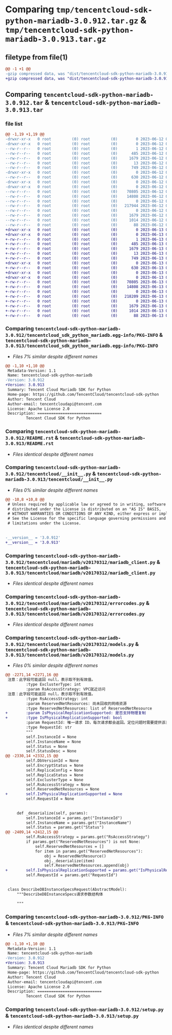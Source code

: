 # Comparing `tmp/tencentcloud-sdk-python-mariadb-3.0.912.tar.gz` & `tmp/tencentcloud-sdk-python-mariadb-3.0.913.tar.gz`

## filetype from file(1)

```diff
@@ -1 +1 @@
-gzip compressed data, was "dist/tencentcloud-sdk-python-mariadb-3.0.912.tar", last modified: Mon Jun 12 03:07:13 2023, max compression
+gzip compressed data, was "dist/tencentcloud-sdk-python-mariadb-3.0.913.tar", last modified: Tue Jun 13 02:14:40 2023, max compression
```

## Comparing `tencentcloud-sdk-python-mariadb-3.0.912.tar` & `tencentcloud-sdk-python-mariadb-3.0.913.tar`

### file list

```diff
@@ -1,19 +1,19 @@
-drwxr-xr-x   0 root         (0) root         (0)        0 2023-06-12 03:07:13.000000 tencentcloud-sdk-python-mariadb-3.0.912/
-drwxr-xr-x   0 root         (0) root         (0)        0 2023-06-12 03:07:13.000000 tencentcloud-sdk-python-mariadb-3.0.912/tencentcloud_sdk_python_mariadb.egg-info/
--rw-r--r--   0 root         (0) root         (0)        1 2023-06-12 03:07:13.000000 tencentcloud-sdk-python-mariadb-3.0.912/tencentcloud_sdk_python_mariadb.egg-info/dependency_links.txt
--rw-r--r--   0 root         (0) root         (0)      485 2023-06-12 03:07:13.000000 tencentcloud-sdk-python-mariadb-3.0.912/tencentcloud_sdk_python_mariadb.egg-info/SOURCES.txt
--rw-r--r--   0 root         (0) root         (0)     1679 2023-06-12 03:07:13.000000 tencentcloud-sdk-python-mariadb-3.0.912/tencentcloud_sdk_python_mariadb.egg-info/PKG-INFO
--rw-r--r--   0 root         (0) root         (0)       13 2023-06-12 03:07:13.000000 tencentcloud-sdk-python-mariadb-3.0.912/tencentcloud_sdk_python_mariadb.egg-info/top_level.txt
--rw-r--r--   0 root         (0) root         (0)      749 2023-06-12 03:07:13.000000 tencentcloud-sdk-python-mariadb-3.0.912/README.rst
-drwxr-xr-x   0 root         (0) root         (0)        0 2023-06-12 03:07:13.000000 tencentcloud-sdk-python-mariadb-3.0.912/tencentcloud/
--rw-r--r--   0 root         (0) root         (0)      630 2023-06-12 03:07:13.000000 tencentcloud-sdk-python-mariadb-3.0.912/tencentcloud/__init__.py
-drwxr-xr-x   0 root         (0) root         (0)        0 2023-06-12 03:07:13.000000 tencentcloud-sdk-python-mariadb-3.0.912/tencentcloud/mariadb/
-drwxr-xr-x   0 root         (0) root         (0)        0 2023-06-12 03:07:13.000000 tencentcloud-sdk-python-mariadb-3.0.912/tencentcloud/mariadb/v20170312/
--rw-r--r--   0 root         (0) root         (0)    70805 2023-06-12 03:07:13.000000 tencentcloud-sdk-python-mariadb-3.0.912/tencentcloud/mariadb/v20170312/mariadb_client.py
--rw-r--r--   0 root         (0) root         (0)    14808 2023-06-12 03:07:13.000000 tencentcloud-sdk-python-mariadb-3.0.912/tencentcloud/mariadb/v20170312/errorcodes.py
--rw-r--r--   0 root         (0) root         (0)        0 2023-06-12 03:07:13.000000 tencentcloud-sdk-python-mariadb-3.0.912/tencentcloud/mariadb/v20170312/__init__.py
--rw-r--r--   0 root         (0) root         (0)   217944 2023-06-12 03:07:13.000000 tencentcloud-sdk-python-mariadb-3.0.912/tencentcloud/mariadb/v20170312/models.py
--rw-r--r--   0 root         (0) root         (0)        0 2023-06-12 03:07:13.000000 tencentcloud-sdk-python-mariadb-3.0.912/tencentcloud/mariadb/__init__.py
--rw-r--r--   0 root         (0) root         (0)     1679 2023-06-12 03:07:13.000000 tencentcloud-sdk-python-mariadb-3.0.912/PKG-INFO
--rw-r--r--   0 root         (0) root         (0)     1014 2023-06-12 03:07:13.000000 tencentcloud-sdk-python-mariadb-3.0.912/setup.py
--rw-r--r--   0 root         (0) root         (0)       88 2023-06-12 03:07:13.000000 tencentcloud-sdk-python-mariadb-3.0.912/setup.cfg
+drwxr-xr-x   0 root         (0) root         (0)        0 2023-06-13 02:14:40.000000 tencentcloud-sdk-python-mariadb-3.0.913/
+drwxr-xr-x   0 root         (0) root         (0)        0 2023-06-13 02:14:40.000000 tencentcloud-sdk-python-mariadb-3.0.913/tencentcloud_sdk_python_mariadb.egg-info/
+-rw-r--r--   0 root         (0) root         (0)        1 2023-06-13 02:14:40.000000 tencentcloud-sdk-python-mariadb-3.0.913/tencentcloud_sdk_python_mariadb.egg-info/dependency_links.txt
+-rw-r--r--   0 root         (0) root         (0)      485 2023-06-13 02:14:40.000000 tencentcloud-sdk-python-mariadb-3.0.913/tencentcloud_sdk_python_mariadb.egg-info/SOURCES.txt
+-rw-r--r--   0 root         (0) root         (0)     1679 2023-06-13 02:14:40.000000 tencentcloud-sdk-python-mariadb-3.0.913/tencentcloud_sdk_python_mariadb.egg-info/PKG-INFO
+-rw-r--r--   0 root         (0) root         (0)       13 2023-06-13 02:14:40.000000 tencentcloud-sdk-python-mariadb-3.0.913/tencentcloud_sdk_python_mariadb.egg-info/top_level.txt
+-rw-r--r--   0 root         (0) root         (0)      749 2023-06-13 02:14:40.000000 tencentcloud-sdk-python-mariadb-3.0.913/README.rst
+drwxr-xr-x   0 root         (0) root         (0)        0 2023-06-13 02:14:40.000000 tencentcloud-sdk-python-mariadb-3.0.913/tencentcloud/
+-rw-r--r--   0 root         (0) root         (0)      630 2023-06-13 02:14:40.000000 tencentcloud-sdk-python-mariadb-3.0.913/tencentcloud/__init__.py
+drwxr-xr-x   0 root         (0) root         (0)        0 2023-06-13 02:14:40.000000 tencentcloud-sdk-python-mariadb-3.0.913/tencentcloud/mariadb/
+drwxr-xr-x   0 root         (0) root         (0)        0 2023-06-13 02:14:40.000000 tencentcloud-sdk-python-mariadb-3.0.913/tencentcloud/mariadb/v20170312/
+-rw-r--r--   0 root         (0) root         (0)    70805 2023-06-13 02:14:40.000000 tencentcloud-sdk-python-mariadb-3.0.913/tencentcloud/mariadb/v20170312/mariadb_client.py
+-rw-r--r--   0 root         (0) root         (0)    14808 2023-06-13 02:14:40.000000 tencentcloud-sdk-python-mariadb-3.0.913/tencentcloud/mariadb/v20170312/errorcodes.py
+-rw-r--r--   0 root         (0) root         (0)        0 2023-06-13 02:14:40.000000 tencentcloud-sdk-python-mariadb-3.0.913/tencentcloud/mariadb/v20170312/__init__.py
+-rw-r--r--   0 root         (0) root         (0)   218209 2023-06-13 02:14:40.000000 tencentcloud-sdk-python-mariadb-3.0.913/tencentcloud/mariadb/v20170312/models.py
+-rw-r--r--   0 root         (0) root         (0)        0 2023-06-13 02:14:40.000000 tencentcloud-sdk-python-mariadb-3.0.913/tencentcloud/mariadb/__init__.py
+-rw-r--r--   0 root         (0) root         (0)     1679 2023-06-13 02:14:40.000000 tencentcloud-sdk-python-mariadb-3.0.913/PKG-INFO
+-rw-r--r--   0 root         (0) root         (0)     1014 2023-06-13 02:14:40.000000 tencentcloud-sdk-python-mariadb-3.0.913/setup.py
+-rw-r--r--   0 root         (0) root         (0)       88 2023-06-13 02:14:40.000000 tencentcloud-sdk-python-mariadb-3.0.913/setup.cfg
```

### Comparing `tencentcloud-sdk-python-mariadb-3.0.912/tencentcloud_sdk_python_mariadb.egg-info/PKG-INFO` & `tencentcloud-sdk-python-mariadb-3.0.913/tencentcloud_sdk_python_mariadb.egg-info/PKG-INFO`

 * *Files 7% similar despite different names*

```diff
@@ -1,10 +1,10 @@
 Metadata-Version: 1.1
 Name: tencentcloud-sdk-python-mariadb
-Version: 3.0.912
+Version: 3.0.913
 Summary: Tencent Cloud Mariadb SDK for Python
 Home-page: https://github.com/TencentCloud/tencentcloud-sdk-python
 Author: Tencent Cloud
 Author-email: tencentcloudapi@tencent.com
 License: Apache License 2.0
 Description: ============================
         Tencent Cloud SDK for Python
```

### Comparing `tencentcloud-sdk-python-mariadb-3.0.912/README.rst` & `tencentcloud-sdk-python-mariadb-3.0.913/README.rst`

 * *Files identical despite different names*

### Comparing `tencentcloud-sdk-python-mariadb-3.0.912/tencentcloud/__init__.py` & `tencentcloud-sdk-python-mariadb-3.0.913/tencentcloud/__init__.py`

 * *Files 0% similar despite different names*

```diff
@@ -10,8 +10,8 @@
 # Unless required by applicable law or agreed to in writing, software
 # distributed under the License is distributed on an "AS IS" BASIS,
 # WITHOUT WARRANTIES OR CONDITIONS OF ANY KIND, either express or implied.
 # See the License for the specific language governing permissions and
 # limitations under the License.
 
 
-__version__ = '3.0.912'
+__version__ = '3.0.913'
```

### Comparing `tencentcloud-sdk-python-mariadb-3.0.912/tencentcloud/mariadb/v20170312/mariadb_client.py` & `tencentcloud-sdk-python-mariadb-3.0.913/tencentcloud/mariadb/v20170312/mariadb_client.py`

 * *Files identical despite different names*

### Comparing `tencentcloud-sdk-python-mariadb-3.0.912/tencentcloud/mariadb/v20170312/errorcodes.py` & `tencentcloud-sdk-python-mariadb-3.0.913/tencentcloud/mariadb/v20170312/errorcodes.py`

 * *Files identical despite different names*

### Comparing `tencentcloud-sdk-python-mariadb-3.0.912/tencentcloud/mariadb/v20170312/models.py` & `tencentcloud-sdk-python-mariadb-3.0.913/tencentcloud/mariadb/v20170312/models.py`

 * *Files 0% similar despite different names*

```diff
@@ -2271,14 +2271,16 @@
 注意：此字段可能返回 null，表示取不到有效值。
         :type ExclusterType: int
         :param RsAccessStrategy: VPC就近访问
 注意：此字段可能返回 null，表示取不到有效值。
         :type RsAccessStrategy: int
         :param ReservedNetResources: 尚未回收的网络资源
         :type ReservedNetResources: list of ReservedNetResource
+        :param IsPhysicalReplicationSupported: 是否支持物理复制
+        :type IsPhysicalReplicationSupported: bool
         :param RequestId: 唯一请求 ID，每次请求都会返回。定位问题时需要提供该次请求的 RequestId。
         :type RequestId: str
         """
         self.InstanceId = None
         self.InstanceName = None
         self.Status = None
         self.StatusDesc = None
@@ -2330,14 +2332,15 @@
         self.DbVersionId = None
         self.EncryptStatus = None
         self.ReplicaConfig = None
         self.ReplicaStatus = None
         self.ExclusterType = None
         self.RsAccessStrategy = None
         self.ReservedNetResources = None
+        self.IsPhysicalReplicationSupported = None
         self.RequestId = None
 
 
     def _deserialize(self, params):
         self.InstanceId = params.get("InstanceId")
         self.InstanceName = params.get("InstanceName")
         self.Status = params.get("Status")
@@ -2409,14 +2412,15 @@
         self.RsAccessStrategy = params.get("RsAccessStrategy")
         if params.get("ReservedNetResources") is not None:
             self.ReservedNetResources = []
             for item in params.get("ReservedNetResources"):
                 obj = ReservedNetResource()
                 obj._deserialize(item)
                 self.ReservedNetResources.append(obj)
+        self.IsPhysicalReplicationSupported = params.get("IsPhysicalReplicationSupported")
         self.RequestId = params.get("RequestId")
 
 
 class DescribeDBInstanceSpecsRequest(AbstractModel):
     """DescribeDBInstanceSpecs请求参数结构体
 
     """
```

### Comparing `tencentcloud-sdk-python-mariadb-3.0.912/PKG-INFO` & `tencentcloud-sdk-python-mariadb-3.0.913/PKG-INFO`

 * *Files 7% similar despite different names*

```diff
@@ -1,10 +1,10 @@
 Metadata-Version: 1.1
 Name: tencentcloud-sdk-python-mariadb
-Version: 3.0.912
+Version: 3.0.913
 Summary: Tencent Cloud Mariadb SDK for Python
 Home-page: https://github.com/TencentCloud/tencentcloud-sdk-python
 Author: Tencent Cloud
 Author-email: tencentcloudapi@tencent.com
 License: Apache License 2.0
 Description: ============================
         Tencent Cloud SDK for Python
```

### Comparing `tencentcloud-sdk-python-mariadb-3.0.912/setup.py` & `tencentcloud-sdk-python-mariadb-3.0.913/setup.py`

 * *Files identical despite different names*

